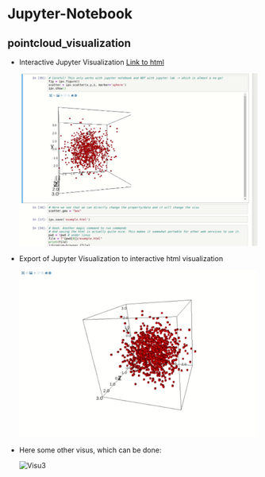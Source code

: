 # Jupyter-Notebook
## pointcloud_visualization

* Interactive Jupyter Visualization
    [Link to html](https://raw.githack.com/cruzvarona/Jupyter-Notebook/master/pointcloud_visualization/example.html)

    ![Visu1](pointcloud_visualization/example_visu_2.gif)

* Export of  Jupyter Visualization to interactive html visualization

    ![Visu2](pointcloud_visualization/example_visu.gif)

* Here some other visus, which can be done:

    ![Visu3](pointcloud_visualization/example_visu_3.gif)

